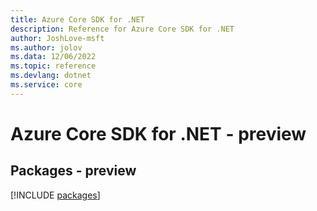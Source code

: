 ```yaml
---
title: Azure Core SDK for .NET
description: Reference for Azure Core SDK for .NET
author: JoshLove-msft
ms.author: jolov
ms.data: 12/06/2022
ms.topic: reference
ms.devlang: dotnet
ms.service: core
---
```

# Azure Core SDK for .NET - preview
## Packages - preview
[!INCLUDE [packages](core-index.md)]